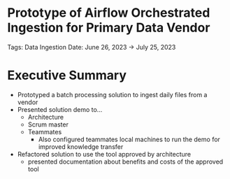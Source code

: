 # Prototype of Airflow Orchestrated Ingestion for Primary Data Vendor

Tags: Data Ingestion
Date: June 26, 2023 → July 25, 2023

# Executive Summary

- Prototyped a batch processing solution to ingest daily files from a vendor
- Presented solution demo to…
    - Architecture
    - Scrum master
    - Teammates
        - Also configured teammates local machines to run the demo for improved knowledge transfer
- Refactored solution to use the tool approved by architecture
    - presented documentation about benefits and costs of the approved tool